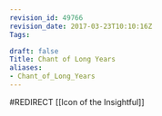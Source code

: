 ```yaml
---
revision_id: 49766
revision_date: 2017-03-23T10:10:16Z
Tags:

draft: false
Title: Chant of Long Years
aliases:
- Chant_of_Long_Years
---
```

#REDIRECT [[Icon of the Insightful]]